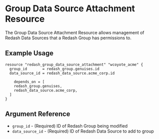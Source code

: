 # Group Data Source Attachment Resource

The Group Data Source Attachment Resource allows management of Redash Data Sources that a Redash Group has permissions to.

## Example Usage

```hcl
resource "redash_group_data_source_attachment" "wcoyote_acme" {
  group_id       = redash_group.genuises.id
  data_source_id = redash_data_source.acme_corp.id

    depends_on = [
    redash_group.genuises,
    redash_data_source.acme_corp,
  ]
}
```

## Argument Reference

* `group_id` - (Required) ID of Redash Group being modified
* `data_source_id` - (Required) ID of Redash Data Source to add to group
